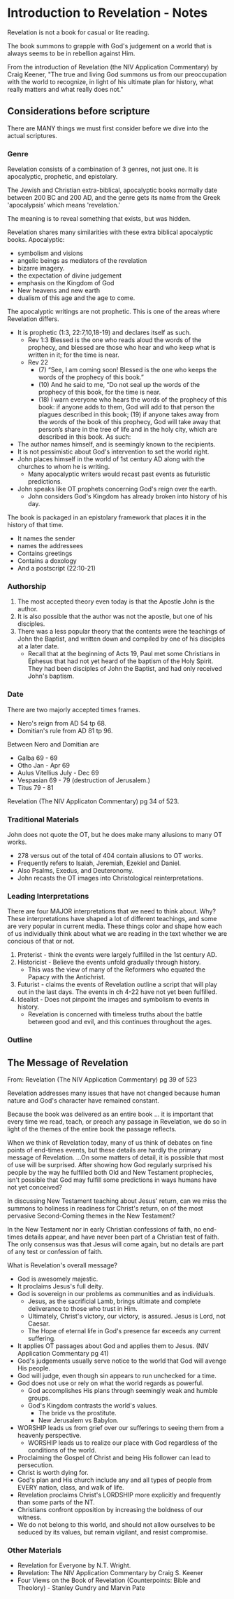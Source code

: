 # Introduction to Revelation - Notes

Revelation is not a book for casual or lite reading.

The book summons to grapple with God's judgement on a world that is always seems to be in rebellion against Him.

From the introduction of Revelation (the NIV Application Commentary) by Craig Keener, "The true and living God summons us from our preoccupation with the world to recognize, in light of his ultimate plan for history, what really matters and what really does not."


## Considerations before scripture
There are MANY things we must first consider before we dive into the actual scriptures.

### Genre
Revelation consists of a combination of 3 genres, not just one.
It is apocalyptic, prophetic, and epistolary.

The Jewish and Christian extra-biblical, apocalyptic books normally date between 200 BC and 200 AD, and the genre gets its name from the Greek 'apocalypsis' which means 'revelation.'

The meaning is to reveal something that exists, but was hidden.

Revelation shares many similarities with these extra biblical apocalyptic books.
Apocalyptic:
- symbolism and visions
- angelic beings as mediators of the revelation
- bizarre imagery.
- the expectation of divine judgement
- emphasis on the Kingdom of God
- New heavens and new earth
- dualism of this age and the age to come.

The apocalyptic writings are not prophetic.
This is one of the areas where Revelation differs.
- It is prophetic (1:3, 22:7,10,18-19) and declares itself as such.
  - Rev 1:3 Blessed is the one who reads aloud the words of the prophecy, and blessed are those who hear and who keep what is written in it; for the time is near.
  - Rev 22
    - (7) “See, I am coming soon! Blessed is the one who keeps the words of the prophecy of this book.”
    - (10) And he said to me, “Do not seal up the words of the prophecy of this book, for the time is near.
	- (18) I warn everyone who hears the words of the prophecy of this book: if anyone adds to them, God will add to that person the plagues described in this book; (19) if anyone takes away from the words of the book of this prophecy, God will take away that person’s share in the tree of life and in the holy city, which are described in this book.
As such:
- The author names himself, and is seemingly known to the recipients.
- It is not pessimistic about God's intervention to set the world right.
- John places himself in the world of 1st century AD along with the churches to whom he is writing.
  - Many apocalyptic writers would recast past events as futuristic predictions.
- John speaks like OT prophets concerning God's reign over the earth.
  - John considers God's Kingdom has already broken into history of his day.

The book is packaged in an epistolary framework that places it in the history of that time.
- It names the sender
- names the addressees
- Contains greetings
- Contains a doxology
- And a postscript (22:10-21)

### Authorship

1. The most accepted theory even today is that the Apostle John is the author.
2. It is also possible that the author was not the apostle, but one of his disciples.
3. There was a less popular theory that the contents were the teachings of John the Baptist, and written down and compiled by one of his disciples at a later date.
   - Recall that at the beginning of Acts 19, Paul met some Christians in Ephesus that had not yet heard of the baptism of the Holy Spirit.  They had been disciples of John the Baptist, and had only received John's baptism.


### Date
There are two majorly accepted times frames.
- Nero's reign from AD 54 tp 68.
- Domitian's rule from AD 81 tp 96.

Between Nero and Domitian are
- Galba 69 - 69
- Otho Jan - Apr 69
- Aulus Vitellius July - Dec 69
- Vespasian 69 - 79  (destruction of Jerusalem.)
- Titus 79 - 81

Revelation (The NIV Applicaton Commentary) pg 34 of 523.

### Traditional Materials

John does not quote the OT, but he does make many allusions to many OT works.
- 278 versus out of the total of 404 contain allusions to OT works.
- Frequently refers to Isaiah, Jeremiah, Ezekiel and Daniel.
- Also Psalms, Exedus, and Deuteronomy.
- John recasts the OT images into Christological reinterpretations.


### Leading Interpretations
There are four MAJOR interpretations that we need to think about.
Why?
These interpretations have shaped a lot of different teachings, and some are very popular in current media.  These things color and shape how each of us individually think about what we are reading in the text whether we are concious of that or not.

1. Preterist - think the events were largely fulfilled in the 1st century AD.
2. Historicist - Believe the events unfold gradually through history.
   - This was the view of many of the Reformers who equated the Papacy with the Antichrist.
3. Futurist - claims the events of Revelation outline a script that will play out in the last days.  The events in ch 4-22 have not yet been fulfilled.
4. Idealist - Does not pinpoint the images and symbolism to events in history.
   - Revelation is concerned with timeless truths about the battle between good and evil, and this continues throughout the ages.


### Outline


## The Message of Revelation

From: Revelation (The NIV Application Commentary) pg 39 of 523

Revelation addresses many issues that have not changed because human nature and God's character have remained constant.

Because the book was delivered as an entire book ... it is important that every time we read, teach, or preach any passage in Revelation, we do so in light of the themes of the entire book the passage reflects.

When we think of Revelation today, many of us think of debates on fine points of end-times events, but these details are hardly the primary message of Revelation.  ...On some matters of detail, it is possible that most of use will be surprised.  After showing how God regularly surprised his people by the way he fulfilled both Old and New Testament prophecies, isn't possible that God may fulfill some predictions in ways humans have not yet conceived?

In discussing New Testament teaching about Jesus' return, can we miss the summons to holiness in readiness for Christ's return, on of the most pervasive Second-Coming themes in the New Testament?

In the New Testament nor in early Christian confessions of faith, no end-times details appear, and have never been part of a Christian test of faith.  The only consensus was that Jesus will come again, but no details are part of any test or confession of faith.

What is Revelation's overall message?

- God is awesomely majestic.
- It proclaims Jesus's full deity.
- God is sovereign in our problems as communities and as individuals.
  - Jesus, as the sacrificial Lamb, brings ultimate and complete deliverance to those who trust in Him.
  - Ultimately, Christ's victory, our victory, is assured. Jesus is Lord, not Caesar.
  - The Hope of eternal life in God's presence far exceeds any current suffering.
- It applies OT passages about God and applies them to Jesus.
  (NIV Application Commentary pg 41)
- God's judgements usually serve notice to the world that God will avenge His people.
- God will judge, even though sin appears to run unchecked for a time.
- God does not use or rely on what the world regards as powerful.
  - God accomplishes His plans through seemingly weak and humble groups.
  - God's Kingdom contrasts the world's values.
    - The bride vs the prostitute.
    - New Jerusalem vs Babylon.
- WORSHIP leads us from grief over our sufferings to seeing them from a heavenly perspective.
  - WORSHIP leads us to realize our place with God regardless of the conditions of the world.
- Proclaiming the Gospel of Christ and being His follower can lead to persecution.
- Christ is worth dying for.
- God's plan and His church include any and all types of people from EVERY nation, class, and walk of life.
- Revelation proclaims Christ's LORDSHIP more explicitly and frequently than some parts of the NT.
- Christians confront opposition by increasing the boldness of our witness.
- We do not belong to this world, and should not allow ourselves to be seduced by its values, but remain vigilant, and resist compromise.


### Other Materials

- Revelation for Everyone by N.T. Wright.
- Revelation: The NIV Application Commentary by Craig S. Keener
- Four Views on the Book of Revelation (Counterpoints: Bible and Theolory) - Stanley Gundry and Marvin Pate

